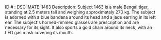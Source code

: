 ID # : DSC-MATE-1463
Description: Subject 1463 is a male Bengal tiger, standing at 2.5 meters tall and weighing approximately 270 kg. The subject is adorned with a blue bandana around its head and a jade earring in its left ear. The subject's horned-rimmed glasses are prescription and are necessary for its sight. It also sports a gold chain around its neck, with an LED gas mask covering its mouth.